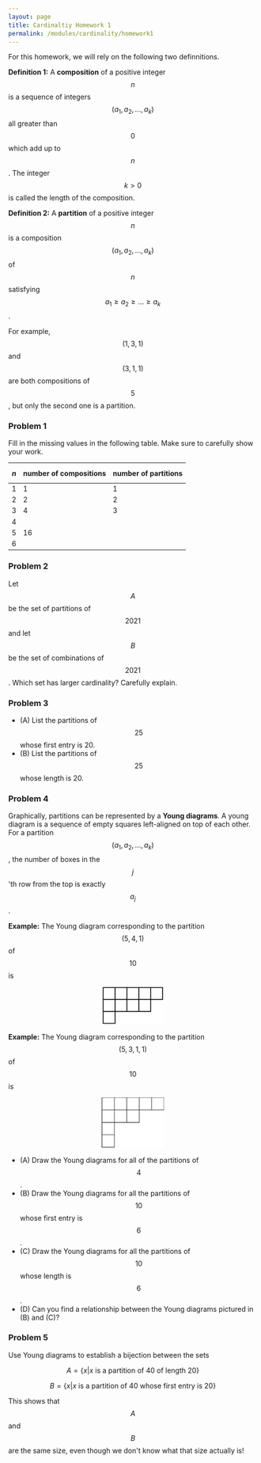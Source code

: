 ```yaml
---
layout: page
title: Cardinaltiy Homework 1
permalink: /modules/cardinality/homework1
---
```


For this homework, we will rely on the following two definnitions.

**Definition 1:** A **composition** of a positive integer $$n$$ is a sequence of integers $$(a_1,a_2,\dots,a_k)$$ all greater than $$0$$ which add up to $$n$$.  The integer $$k>0$$ is called the length of the composition.

**Definition 2:** A **partition** of a positive integer $$n$$ is a composition $$(a_1,a_2,\dots,a_k)$$ of $$n$$ satisfying $$a_1\geq a_2\geq\dots\geq a_k$$.

For example, $$(1,3,1)$$ and $$(3,1,1)$$ are both compositions of $$5$$, but only the second one is a partition.

### Problem 1

Fill in the missing values in the following table.  Make sure to carefully show your work.

| $$n$$ | number of compositions | number of partitions |
| ----- | ---------------------- | -------------------- |
|   1   |          1             |          1           |
|   2   |          2             |          2           |
|   3   |          4             |          3           |
|   4   |                        |                      |
|   5   |         16             |                      |
|   6   |                        |                      |

### Problem 2

Let $$A$$ be the set of partitions of $$2021$$ and let $$B$$ be the set of combinations of $$2021$$.  Which set has larger cardinality?  Carefully explain.

### Problem 3

* (A) List the partitions of $$25$$ whose first entry is 20.
* (B) List the partitions of $$25$$ whose length is 20.

### Problem 4

Graphically, partitions can be represented by a **Young diagrams**.  A young diagram is a sequence of empty squares left-aligned on top of each other.
For a partition $$(a_1,a_2,\dots,a_k)$$, the number of boxes in the $$j$$'th row from the top is exactly $$a_j$$.

**Example:** The Young diagram corresponding to the partition $$(5,4,1)$$ of $$10$$ is

<p align="center"><img src="fig/young-diagram.png" width="25%"/></p>

**Example:** The Young diagram corresponding to the partition $$(5,3,1,1)$$ of $$10$$ is 

<p align="center"><img src="fig/young-diagram-2.jpg" width="25%"/></p>

* (A) Draw the Young diagrams for all of the partitions of $$4$$.
* (B) Draw the Young diagrams for all the partitions of $$10$$ whose first entry is $$6$$.
* (C) Draw the Young diagrams for all the partitions of $$10$$ whose length is $$6$$.
* (D) Can you find a relationship between the Young diagrams pictured in (B) and (C)?

### Problem 5

Use Young diagrams to establish a bijection between the sets

$$A = \{x | \text{$x$ is a partition of $40$ of length $20$}\}$$

$$B = \{x | \text{$x$ is a partition of $40$ whose first entry is $20$}\}$$

This shows that $$A$$ and $$B$$ are the same size, even though we don't know what that size actually is!

